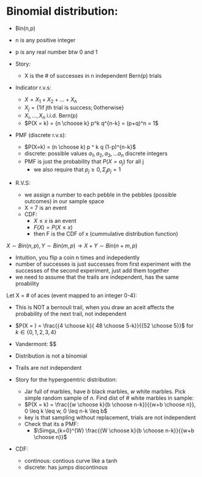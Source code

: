 # Binomial distribution: 
- Bin(n,p)
- n is any positive integer
- p is any real number btw 0 and 1

- Story: 
    - X is the # of successes in n independent Bern(p) trials
- Indicator r.v.s:
    - $X = X_1 + X_2 + ... + X_n$
    - $X_j = \{1   \text{if jth trial is success}; 0   \text{otherwise}\}$
    - $X_i,...,X_n$ i.i.d. Bern(p)
    - $P(X = k) = {n \choose k} p^k q^{n-k} = (p+q)^n = 1$
- PMF (discrete r.v.s):
    - $P(X=k) = (n \choose k) p ^ k q (1-p)^{n-k}$
    - discrete: possible values $a_1,a_2,a_3,...a_n$ discrete integers
    - PMF is just the probability that $P(X = a_j)$ for all j
        - we also require that $p_j \geq 0, \Sigma_j p_j = 1$
- R.V.S:
    - we assign a number to each pebble in the pebbles (possible outcomes) in our sample space
    - X = 7 is an event
    - CDF:
        - $X  \leq x$ is an event
        - $F(X) = P(X \leq x)$
        - then F is the CDF of x (cummulative distribution function)

$X \sim Bin(n,p) , Y \sim Bin(m,p) \rightarrow X+Y \sim Bin(n+m,p)$
- Intuition, you flip a coin n times and indepedently 
- number of successes is just successes from first experiment with the successes of the second experiment, just add them together
- we need to assume that the trails are independent, has the same proability 

Let X = # of aces (event mapped to an integer 0-4):
- This is NOT a bernouli trail, when you draw an aceit affects the probability of the next trail, not independent
- $P(X = ) = \frac{{4 \choose k}{ 48 \choose 5-k}}{{52 \choose 5}}$ for $k \in \{0,1,2,3,4\}$
- Vandermont: $$
- Distribution is not a binomial
- Trails are not independent
- Story for the hypergoemtric distribution: 
    - Jar full of marbles, have $b$ black marbles, $w$ white marbles. Pick simple random sample of $n$. Find dist of # white marbles in sample:
    - $P(X = k) = \frac{{w \choose k}{b \choose n-k}}{{w+b \choose n}}, 0 \leq k \leq w, 0 \leq n-k \leq b$
    - key is that sampling without replacement, trials are not independent
    - Check that its a PMF:
        - $\Simga_{k=0}^{W} \frac{{W \choose k}{b \choose n-k}}{{w+b \choose n}}$

- CDF:
    - continous: contious curve like a tanh
    - discrete: has jumps discontinous
